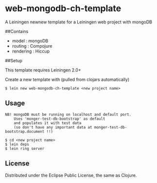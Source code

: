 # web-mongodb-ch-template

A Leiningen newnew template for a Leiningen web project with mongoDB 

##Contains

* model	    : mongoDB
* routing   : Compojure
* rendering : Hiccup

##Setup

This template requires Leiningen 2.0+

Create a new template with (pulled from clojars automatically)

    $ lein new web-mongodb-ch-template <new project name>
   			
## Usage

    NB! mongoDB must be running on localhost and default port. 
        Uses 'monger-test-db-bootstrap' as default
        and populates it with test data 
        (so don't have any important data at monger-test-db-bootstrap.document !!)

    $ cd <new project name>
    $ lein deps
    $ lein ring server


## License

Distributed under the Eclipse Public License, the same as Clojure.
